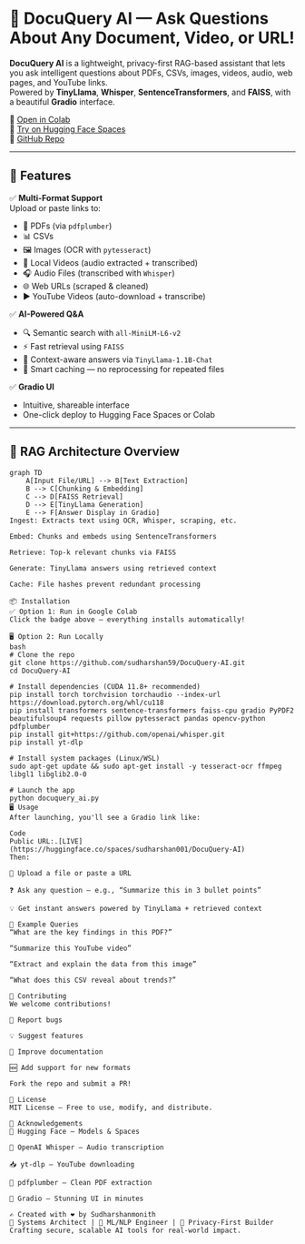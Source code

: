 # 🤖 DocuQuery AI — Ask Questions About Any Document, Video, or URL!

**DocuQuery AI** is a lightweight, privacy-first RAG-based assistant that lets you ask intelligent questions about PDFs, CSVs, images, videos, audio, web pages, and YouTube links.  
Powered by **TinyLlama**, **Whisper**, **SentenceTransformers**, and **FAISS**, with a beautiful **Gradio** interface.

🔗 [Open in Colab](https://colab.research.google.com/github/sudharshan59/DocuQuery-AI/blob/main/docuquery_ai.ipynb)  
🚀 [Try on Hugging Face Spaces](https://huggingface.co/spaces/sudharshanmonith/DocuQuery-AI)  
🧠 [GitHub Repo](https://github.com/sudharshan59/DocuQuery-AI)

---

## 🚀 Features

✅ **Multi-Format Support**  
Upload or paste links to:
- 📄 PDFs (via `pdfplumber`)
- 📊 CSVs
- 🖼️ Images (OCR with `pytesseract`)
- 🎥 Local Videos (audio extracted + transcribed)
- 🎧 Audio Files (transcribed with `Whisper`)
- 🌐 Web URLs (scraped & cleaned)
- ▶️ YouTube Videos (auto-download + transcribe)

✅ **AI-Powered Q&A**  
- 🔍 Semantic search with `all-MiniLM-L6-v2`
- ⚡ Fast retrieval using `FAISS`
- 🧠 Context-aware answers via `TinyLlama-1.1B-Chat`
- 🧊 Smart caching — no reprocessing for repeated files

✅ **Gradio UI**  
- Intuitive, shareable interface
- One-click deploy to Hugging Face Spaces or Colab

---

## 🧠 RAG Architecture Overview

```mermaid
graph TD
    A[Input File/URL] --> B[Text Extraction]
    B --> C[Chunking & Embedding]
    C --> D[FAISS Retrieval]
    D --> E[TinyLlama Generation]
    E --> F[Answer Display in Gradio]
Ingest: Extracts text using OCR, Whisper, scraping, etc.

Embed: Chunks and embeds using SentenceTransformers

Retrieve: Top-k relevant chunks via FAISS

Generate: TinyLlama answers using retrieved context

Cache: File hashes prevent redundant processing

📦 Installation
✅ Option 1: Run in Google Colab
Click the badge above — everything installs automatically!

🖥️ Option 2: Run Locally
bash
# Clone the repo
git clone https://github.com/sudharshan59/DocuQuery-AI.git
cd DocuQuery-AI

# Install dependencies (CUDA 11.8+ recommended)
pip install torch torchvision torchaudio --index-url https://download.pytorch.org/whl/cu118
pip install transformers sentence-transformers faiss-cpu gradio PyPDF2 beautifulsoup4 requests pillow pytesseract pandas opencv-python pdfplumber
pip install git+https://github.com/openai/whisper.git
pip install yt-dlp

# Install system packages (Linux/WSL)
sudo apt-get update && sudo apt-get install -y tesseract-ocr ffmpeg libgl1 libglib2.0-0

# Launch the app
python docuquery_ai.py
🖥️ Usage
After launching, you'll see a Gradio link like:

Code
Public URL:.[LIVE](https://huggingface.co/spaces/sudharshan001/DocuQuery-AI)
Then:

📂 Upload a file or paste a URL

❓ Ask any question — e.g., “Summarize this in 3 bullet points”

💡 Get instant answers powered by TinyLlama + retrieved context

🎯 Example Queries
“What are the key findings in this PDF?”

“Summarize this YouTube video”

“Extract and explain the data from this image”

“What does this CSV reveal about trends?”

🙌 Contributing
We welcome contributions!

🐞 Report bugs

💡 Suggest features

📖 Improve documentation

🆕 Add support for new formats

Fork the repo and submit a PR!

📜 License
MIT License — Free to use, modify, and distribute.

🙏 Acknowledgements
🤗 Hugging Face — Models & Spaces

🧠 OpenAI Whisper — Audio transcription

📥 yt-dlp — YouTube downloading

📄 pdfplumber — Clean PDF extraction

🎨 Gradio — Stunning UI in minutes

✍️ Created with ❤️ by Sudharshanmonith
🔧 Systems Architect | 🧠 ML/NLP Engineer | 🔐 Privacy-First Builder Crafting secure, scalable AI tools for real-world impact.
